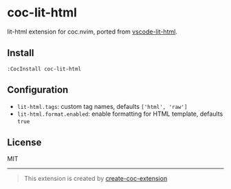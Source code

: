# coc-lit-html

lit-html extension for coc.nvim, ported from [vscode-lit-html](https://github.com/mjbvz/vscode-lit-html).

## Install

`:CocInstall coc-lit-html`

## Configuration

- `lit-html.tags`: custom tag names, defaults `['html', 'raw']`
- `lit-html.format.enabled`: enable formatting for HTML template, defaults `true`

## License

MIT

---
> This extension is created by [create-coc-extension](https://github.com/fannheyward/create-coc-extension)
